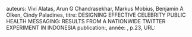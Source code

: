 auteurs: Vivi Alatas, Arun G Chandrasekhar, Markus Mobius, Benjamin A Olken, Cindy Paladines, 
titre: DESIGNING EFFECTIVE CELEBRITY PUBLIC HEALTH MESSAGING: RESULTS FROM A NATIONWIDE TWITTER EXPERIMENT IN INDONESIA
publication:, 
année: , 
p.23,
URL: 

